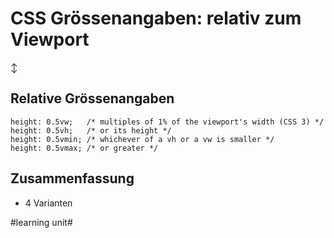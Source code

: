 # CSS Grössenangaben: relativ zum Viewport
↕️

## Relative Grössenangaben

	height: 0.5vw;   /* multiples of 1% of the viewport's width (CSS 3) */
	height: 0.5vh;   /* or its height */
	height: 0.5vmin; /* whichever of a vh or a vw is smaller */
	height: 0.5vmax; /* or greater */

## Zusammenfassung
- 4 Varianten


#learning unit#